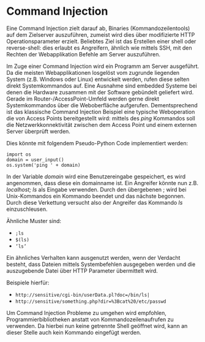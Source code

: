 # Command Injection

Eine Command Injection zielt darauf ab, Binaries (Kommandozeilentools)
auf dem Zielserver auszuführen, zumeist wird dies über modifizierte HTTP
Operationsparameter erzielt. Beliebtes Ziel ist das Erstellen einer
shell oder reverse-shell: dies erlaubt es Angreifern, ähnlich wie
mittels SSH, mit den Rechten der Webapplikation Befehle am Server
auszuführen.

Im Zuge einer Command Injection wird ein Programm am Server ausgeführt.
Da die meisten Webapplikationen losgelöst vom zugrunde liegenden System
(z.B. Windows oder Linux) entwickelt werden, rufen diese selten direkt
Systemkommandos auf. Eine Ausnahme sind embedded Systeme bei denen die
Hardware zusammen mit der Software gebündelt geliefert wird. Gerade im
Router-/AccessPoint-Umfeld werden gerne direkt Systemkommandos über die
Weboberfläche aufgerufen. Dementsprechend ist das klassische Command
Injection Beispiel eine typische Weboperation die von Access Points
bereitgestellt wird: mittels des *ping* Kommandos soll die
Netzwerkkonnektivität zwischen dem Access Point und einem externen
Server überprüft werden.

Dies könnte mit folgendem Pseudo-Python Code implementiert werden:

    import os
    domain = user_input()
    os.system('ping ' + domain)

In der Variable *domain* wird eine Benutzereingabe gespeichert, es wird
angenommen, dass diese ein domainname ist. Ein Angreifer könnte nun z.B.
*localhost; ls* als Eingabe verwenden. Durch den übergebenen ; wird bei
Unix-Kommandos ein Kommando beendet und das nächste begonnen. Durch
diese Verkettung versucht also der Angreifer das Kommando *ls*
einzuschleusen.

Ähnliche Muster sind:

- `;ls`
- `$(ls)`
- `‘ls‘`

Ein ähnliches Verhalten kann ausgenutzt werden, wenn der Verdacht
besteht, dass Dateien mittels Systembefehlen ausgegeben werden und die
auszugebende Datei über HTTP Parameter übermittelt wird.

Beispiele hierfür:

- `http://sensitive/cgi-bin/userData.pl?doc=/bin/ls|`
- `http://sensitive/something.php?dir=%3Bcat%20/etc/passwd`

Um Command Injection Probleme zu umgehen wird empfohlen,
Programmierbibliotheken anstatt von Kommandozeilenaufrufen zu verwenden.
Da hierbei nun keine getrennte Shell geöffnet wird, kann an dieser
Stelle auch kein Kommando eingefügt werden.
